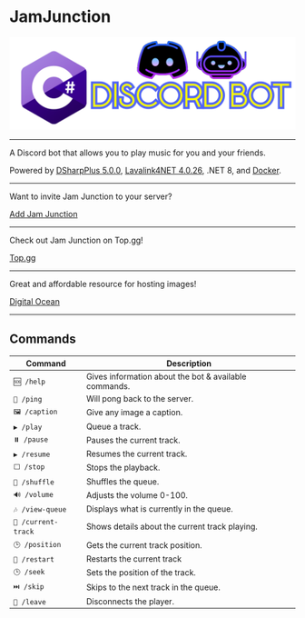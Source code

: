 # JamJunction

![image](/Images/Discord%20Logo.png)

---

A Discord bot that allows you to play music for you and your friends.

Powered by [DSharpPlus 5.0.0](https://dsharpplus.github.io/DSharpPlus/), [Lavalink4NET 4.0.26](https://github.com/angelobreuer/Lavalink4NET), .NET 8, and [Docker](https://www.docker.com/).

---

Want to invite Jam Junction to your server?

[Add Jam Junction](https://discord.com/oauth2/authorize?client_id=1181700334561796227)

---

Check out Jam Junction on Top.gg!

[Top.gg](https://top.gg/bot/1181700334561796227)

---

Great and affordable resource for hosting images!

[Digital Ocean](https://www.digitalocean.com)

---

## Commands
| Command | Description |
| ------------- | ------------- |
| `🆘 /help` | Gives information about the bot & available commands. |
| `🏓 /ping` | Will pong back to the server. |
| `🖼️ /caption` | Give any image a caption.
| `▶️ /play` | Queue a track. |
| `⏸️ /pause` | Pauses the current track. |
| `▶️ /resume` | Resumes the current track. |
| `⬜ /stop` | Stops the playback.  |
| `🔀 /shuffle` | Shuffles the queue. |
| `🔊 /volume` | Adjusts the volume 0-100. |
| `🎶 /view-queue` | Displays what is currently in the queue. |
| `📄 /current-track` | Shows details about the current track playing. |
| `🕒 /position` | Gets the current track position. |
| `🔁 /restart` | Restarts the current track |
| `🕒 /seek` | Sets the position of the track. |
| `⏭️ /skip` | Skips to the next track in the queue. |
| `🔌 /leave` | Disconnects the player. |